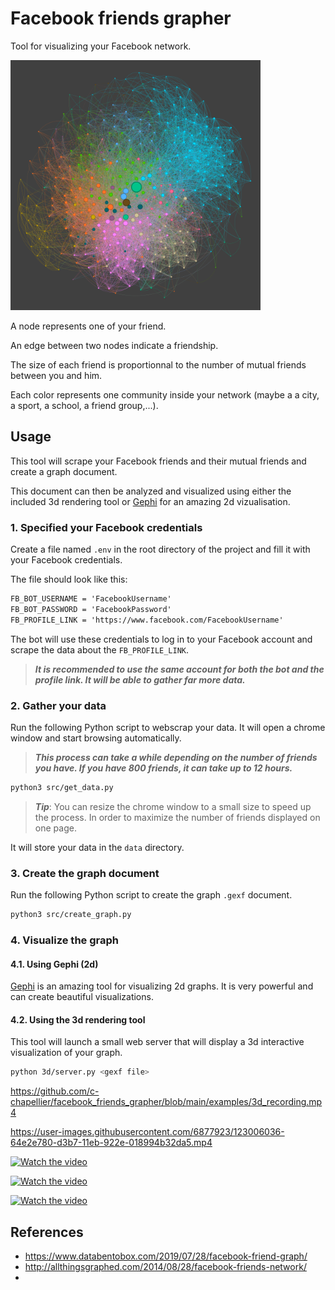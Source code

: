 
# Facebook friends grapher

Tool for visualizing your Facebook network.

<img src="examples/example_1.png" width="400" height="400">

A node represents one of your friend.

An edge between two nodes indicate a friendship.

The size of each friend is proportionnal to the number of mutual friends between you and him.

Each color represents one community inside your network (maybe a a city, a sport, a school, a friend group,...).

## Usage

This tool will scrape your Facebook friends and their mutual friends and create a graph document.

This document can then be analyzed and visualized using either the included 3d rendering tool or [Gephi](https://gephi.org) for an amazing 2d vizualisation.

### 1. Specified your Facebook credentials

Create a file named `.env` in the root directory of the project and fill it with your Facebook credentials.

The file should look like this:

```txt
FB_BOT_USERNAME = 'FacebookUsername'
FB_BOT_PASSWORD = 'FacebookPassword'
FB_PROFILE_LINK = 'https://www.facebook.com/FacebookUsername'
```

The bot will use these credentials to log in to your Facebook account and scrape the data about the `FB_PROFILE_LINK`.

> ***It is recommended to use the same account for both the bot and the profile link. It will be able to gather far more data.***

### 2. Gather your data

Run the following Python script to webscrap your data. It will open a chrome window and start browsing automatically.

> ***This process can take a while depending on the number of friends you have. If you have 800 friends, it can take up to 12 hours.***

```bash
python3 src/get_data.py
```

> ***Tip***: You can resize the chrome window to a small size to speed up the process. In order to maximize the number of friends displayed on one page.

It will store your data in the `data` directory.

### 3. Create the graph document

Run the following Python script to create the graph `.gexf` document.

```bash
python3 src/create_graph.py
```

### 4. Visualize the graph

#### 4.1. Using Gephi (2d)

[Gephi](https://gephi.org) is an amazing tool for visualizing 2d graphs. It is very powerful and can create beautiful visualizations.

#### 4.2. Using the 3d rendering tool

This tool will launch a small web server that will display a 3d interactive visualization of your graph.

```bash
python 3d/server.py <gexf file>
```

https://github.com/c-chapellier/facebook_friends_grapher/blob/main/examples/3d_recording.mp4

https://user-images.githubusercontent.com/6877923/123006036-64e2e780-d3b7-11eb-922e-018994b32da5.mp4

[![Watch the video](ok)](https://raw.githubusercontent.com/c-chapellier/facebook_friends_grapher/main/assets/3d_recording.mp4)

[![Watch the video](ok)](https://raw.githubusercontent.com/c-chapellier/facebook_friends_grapher/main/examples/3d_recording.mp4)

[![Watch the video](ok)](https://github.com/c-chapellier/facebook_friends_grapher/blob/main/examples/3d_recording.mp4)

## References
- https://www.databentobox.com/2019/07/28/facebook-friend-graph/
- http://allthingsgraphed.com/2014/08/28/facebook-friends-network/
- 
